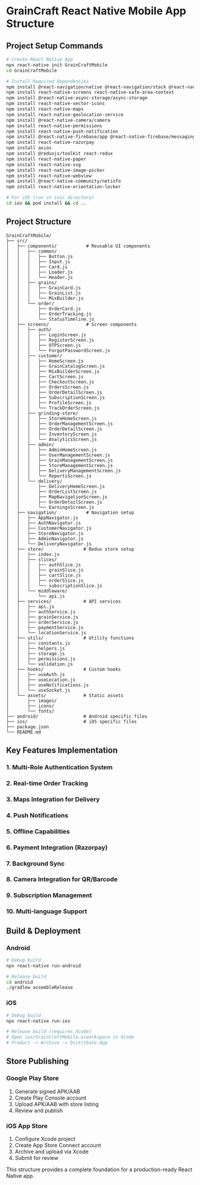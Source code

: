 # GrainCraft React Native Mobile App Structure

## Project Setup Commands

```bash
# Create React Native App
npx react-native init GrainCraftMobile
cd GrainCraftMobile

# Install Required Dependencies
npm install @react-navigation/native @react-navigation/stack @react-navigation/bottom-tabs
npm install react-native-screens react-native-safe-area-context
npm install @react-native-async-storage/async-storage
npm install react-native-vector-icons
npm install react-native-maps
npm install react-native-geolocation-service
npm install @react-native-camera/camera
npm install react-native-permissions
npm install react-native-push-notification
npm install @react-native-firebase/app @react-native-firebase/messaging
npm install react-native-razorpay
npm install axios
npm install @reduxjs/toolkit react-redux
npm install react-native-paper
npm install react-native-svg
npm install react-native-image-picker
npm install react-native-webview
npm install @react-native-community/netinfo
npm install react-native-orientation-locker

# For iOS (run in ios/ directory)
cd ios && pod install && cd ..
```

## Project Structure

```
GrainCraftMobile/
├── src/
│   ├── components/           # Reusable UI components
│   │   ├── common/
│   │   │   ├── Button.js
│   │   │   ├── Input.js
│   │   │   ├── Card.js
│   │   │   ├── Loader.js
│   │   │   └── Header.js
│   │   ├── grains/
│   │   │   ├── GrainCard.js
│   │   │   ├── GrainList.js
│   │   │   └── MixBuilder.js
│   │   └── order/
│   │       ├── OrderCard.js
│   │       ├── OrderTracking.js
│   │       └── StatusTimeline.js
│   ├── screens/              # Screen components
│   │   ├── auth/
│   │   │   ├── LoginScreen.js
│   │   │   ├── RegisterScreen.js
│   │   │   ├── OTPScreen.js
│   │   │   └── ForgotPasswordScreen.js
│   │   ├── customer/
│   │   │   ├── HomeScreen.js
│   │   │   ├── GrainCatalogScreen.js
│   │   │   ├── MixBuilderScreen.js
│   │   │   ├── CartScreen.js
│   │   │   ├── CheckoutScreen.js
│   │   │   ├── OrdersScreen.js
│   │   │   ├── OrderDetailScreen.js
│   │   │   ├── SubscriptionScreen.js
│   │   │   ├── ProfileScreen.js
│   │   │   └── TrackOrderScreen.js
│   │   ├── grinding-store/
│   │   │   ├── StoreHomeScreen.js
│   │   │   ├── OrderManagementScreen.js
│   │   │   ├── OrderDetailScreen.js
│   │   │   ├── InventoryScreen.js
│   │   │   └── AnalyticsScreen.js
│   │   ├── admin/
│   │   │   ├── AdminHomeScreen.js
│   │   │   ├── UserManagementScreen.js
│   │   │   ├── GrainManagementScreen.js
│   │   │   ├── StoreManagementScreen.js
│   │   │   ├── DeliveryManagementScreen.js
│   │   │   └── ReportsScreen.js
│   │   └── delivery/
│   │       ├── DeliveryHomeScreen.js
│   │       ├── OrderListScreen.js
│   │       ├── MapNavigationScreen.js
│   │       ├── OrderDetailScreen.js
│   │       └── EarningsScreen.js
│   ├── navigation/           # Navigation setup
│   │   ├── AppNavigator.js
│   │   ├── AuthNavigator.js
│   │   ├── CustomerNavigator.js
│   │   ├── StoreNavigator.js
│   │   ├── AdminNavigator.js
│   │   └── DeliveryNavigator.js
│   ├── store/               # Redux store setup
│   │   ├── index.js
│   │   ├── slices/
│   │   │   ├── authSlice.js
│   │   │   ├── grainSlice.js
│   │   │   ├── cartSlice.js
│   │   │   ├── orderSlice.js
│   │   │   └── subscriptionSlice.js
│   │   └── middleware/
│   │       └── api.js
│   ├── services/            # API services
│   │   ├── api.js
│   │   ├── authService.js
│   │   ├── grainService.js
│   │   ├── orderService.js
│   │   ├── paymentService.js
│   │   └── locationService.js
│   ├── utils/               # Utility functions
│   │   ├── constants.js
│   │   ├── helpers.js
│   │   ├── storage.js
│   │   ├── permissions.js
│   │   └── validation.js
│   ├── hooks/               # Custom hooks
│   │   ├── useAuth.js
│   │   ├── useLocation.js
│   │   ├── useNotifications.js
│   │   └── useSocket.js
│   └── assets/              # Static assets
│       ├── images/
│       ├── icons/
│       └── fonts/
├── android/                 # Android specific files
├── ios/                     # iOS specific files
├── package.json
└── README.md
```

## Key Features Implementation

### 1. Multi-Role Authentication System
### 2. Real-time Order Tracking
### 3. Maps Integration for Delivery
### 4. Push Notifications
### 5. Offline Capabilities
### 6. Payment Integration (Razorpay)
### 7. Background Sync
### 8. Camera Integration for QR/Barcode
### 9. Subscription Management
### 10. Multi-language Support

## Build & Deployment

### Android
```bash
# Debug build
npx react-native run-android

# Release build
cd android
./gradlew assembleRelease
```

### iOS
```bash
# Debug build
npx react-native run-ios

# Release build (requires Xcode)
# Open ios/GrainCraftMobile.xcworkspace in Xcode
# Product -> Archive -> Distribute App
```

## Store Publishing

### Google Play Store
1. Generate signed APK/AAB
2. Create Play Console account
3. Upload APK/AAB with store listing
4. Review and publish

### iOS App Store
1. Configure Xcode project
2. Create App Store Connect account
3. Archive and upload via Xcode
4. Submit for review

This structure provides a complete foundation for a production-ready React Native app.